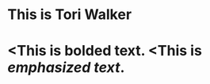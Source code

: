 <h1>This is Tori Walker<h1>

<This is <strong>bolded text</strong>.
<This is <em>emphasized text</em>.
